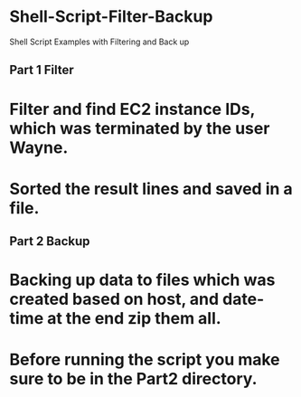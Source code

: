 # Shell-Script-Filter-Backup
Shell Script Examples with Filtering and Back up

## Part 1 Filter
# Filter and find EC2 instance IDs, which was terminated by the user Wayne. 
# Sorted the result lines and saved in a file. 

## Part 2 Backup
# Backing up data to files which was created based on host, and date-time at the end zip them all. 
# Before running the script you make sure to be in the Part2 directory. 